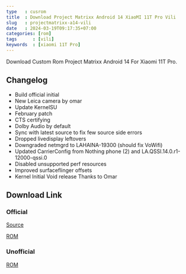 ```yaml
---
type   : cusrom
title  : Download Project Matrixx Android 14 XiaoMI 11T Pro Vili
slug   : projectmatrixx-a14-vili
date   : 2024-03-19T09:17:35+07:00
categories: [rom]
tags      : [vili]
keywords  : [xiaomi 11T Pro]
---
```


Download Custom Rom Project Matrixx Android 14 For Xiaomi 11T Pro.

## Changelog
- Build official initial 
- New Leica camera by omar
- Update KernelSU
- February patch
- CTS certifying
- Dolby Audio by default
- Sync with latest source to fix few source side errors
- Dropped livedisplay leftovers
- Downgraded netmgrd to LAHAINA-19300 (should fix VoWifi)
- Updated CarrierConfig from Nothing phone (2) and LA.QSSI.14.0.r1-12000-qssi.0
- Disabled unsupported perf resources
- Improved surfaceflinger offsets
- Kernel Initial Void release Thanks to Omar


## Download Link
### Official
[Source](https://sourceforge.net/projects/projectmatrixx/files/Android-14/vili/)

[ROM](https://sourceforge.net/projects/projectmatrixx/files/Android-14/vili/)

### Unofficial
[ROM](https://sourceforge.net/projects/primerarom/files/Lp/Matrixx-v10.2.1-Unofficial-vili-Gapps-20240201.zip/download)


